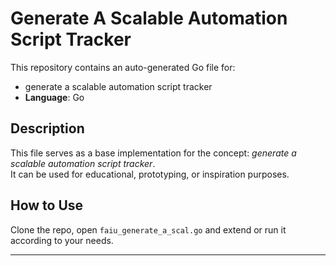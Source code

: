 # Generate A Scalable Automation Script Tracker

This repository contains an auto-generated Go file for:

- generate a scalable automation script tracker
- **Language**: Go

## Description

This file serves as a base implementation for the concept: *generate a scalable automation script tracker*.  
It can be used for educational, prototyping, or inspiration purposes.

## How to Use

Clone the repo, open `faiu_generate_a_scal.go` and extend or run it according to your needs.

---


